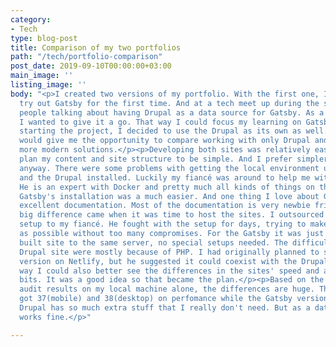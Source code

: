 ```yaml
---
category:
- Tech
type: blog-post
title: Comparison of my two portfolios
path: "/tech/portfolio-comparison"
post_date: 2019-09-10T00:00:00+03:00
main_image: ''
listing_image: ''
body: "<p>I created two versions of my portfolio. With the first one, I wanted to
  try out Gatsby for the first time. And at a tech meet up during the summer I heard
  people talking about having Drupal as a data source for Gatsby. As a Drupal developer,
  I wanted to give it a go. That way I could focus my learning on Gatsby.</p><p>After
  starting the project, I decided to use the Drupal as its own as well. Because it
  would give me the opportunity to compare working with only Drupal and working with
  more modern solutions.</p><p>Developing both sites was relatively easy since I could
  plan my content and site structure to be simple. And I prefer simpler solutions,
  anyway. There were some problems with getting the local environment up and running
  and the Drupal installed. Luckily my fiancé was around to help me with those issues.
  He is an expert with Docker and pretty much all kinds of things on the server-side.
  Gatsby's installation was a much easier. And one thing I love about Gatsby is its
  excellent documentation. Most of the documentation is very newbie friendly.</p><p>The
  big difference came when it was time to host the sites. I outsourced the hosting
  setup to my fiancé. He fought with the setup for days, trying to make it as good
  as possible without too many compromises. For the Gatsby it was just to put the
  built site to the same server, no special setups needed. The difficulties with the
  Drupal site were mostly because of PHP. I had originally planned to set up the Gatsby
  version on Netlify, but he suggested it could coexist with the Drupal site. That
  way I could also better see the differences in the sites' speed and all those juicy
  bits. It was a good idea so that became the plan.</p><p>Based on the Lighthouse
  audit results on my local machine alone, the differences are huge. The Drupal version
  got 37(mobile) and 38(desktop) on perfomance while the Gatsby version 100 on both.
  Drupal has so much extra stuff that I really don't need. But as a data source it
  works fine.</p>"

---
```

